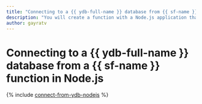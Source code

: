 ```yaml
---
title: "Connecting to a {{ ydb-full-name }} database from {{ sf-name }} function in Node.js"
description: "You will create a function with a Node.js application that runs a simple query against a {{ ydb-short-name }} database. You will deploy the application using Bash scripts and use the `tcs` command to compile it."
author: gayratv
---
```


# Connecting to a {{ ydb-full-name }} database from a {{ sf-name }} function in Node.js

{% include [connect-from-ydb-nodejs](../../_tutorials/connect-from-cf-nodejs.md) %}